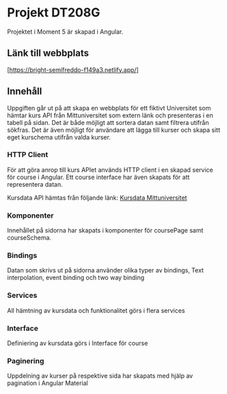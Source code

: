 # Projekt DT208G

Projektet i Moment 5 är skapad i Angular.

## Länk till webbplats
[https://bright-semifreddo-f149a3.netlify.app/]

## Innehåll

Uppgiften går ut på att skapa en  webbplats för ett fiktivt Universitet som hämtar kurs API från Mittuniversitet som extern länk och presenteras i en tabell på sidan. Det är både möjligt att sortera datan samt filtrera utifrån sökfras. Det är även möjligt för användare att lägga till kurser och skapa sitt eget kurschema utifrån valda kurser.

### HTTP Client
För att göra anrop till kurs APIet används HTTP client i en skapad service för course i Angular. Ett course interface har även skapats för att representera datan.

Kursdata API hämtas från följande länk:
[Kursdata Mittuniversitet](https://matdah.github.io/DT208G---Programmering-i-TypeScript/Moment%205%20-%20Projekt/miun_courses.json)

### Komponenter
Innehållet på sidorna har skapats i komponenter för coursePage samt courseSchema.

### Bindings
Datan som skrivs ut på sidorna använder olika typer av bindings, Text interpolation, event binding och two way binding

### Services
All hämtning av kursdata och funktionalitet görs i flera services

### Interface
Definiering av kursdata görs i Interface för course

### Paginering
Uppdelning av kurser på respektive sida har skapats med hjälp av pagination i Angular Material